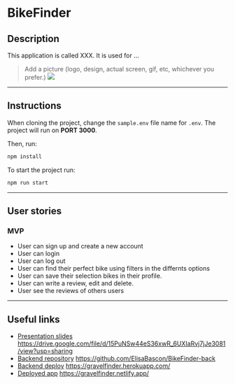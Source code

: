 # BikeFinder

## Description

This application is called XXX. It is used for ...

> Add a picture (logo, design, actual screen, gif, etc, whichever you prefer.)
![](picture.png)

---
## Instructions

When cloning the project, change the <code>sample.env</code> file name for <code>.env</code>. The project will run on **PORT 3000**.

Then, run:
```bash
npm install
```

To start the project run:
```bash
npm run start
```

---
## User stories 

### MVP

- User can sign up and create a new account
- User can login
- User can log out
- User can find their perfect bike using filters in the differnts options
- User can save their selection bikes in their profile.
- User can write a review, edit and delete.
- User see the reviews of others users

---

## Useful links

- [Presentation slides]() https://drive.google.com/file/d/15PuNSw44eS36xwR_6UXIaRvj7jJe3081/view?usp=sharing
- [Backend repository]() https://github.com/ElisaBascon/BikeFinder-back
- [Backend deploy]() https://gravelfinder.herokuapp.com/
- [Deployed app]() https://gravelfinder.netlify.app/


